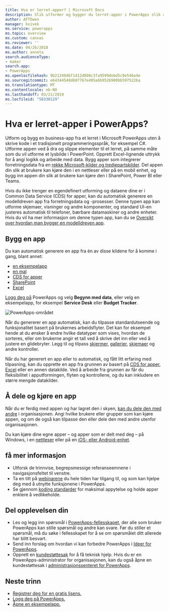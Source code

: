 ```yaml
---
title: Hva er lerret-apper? | Microsoft Docs
description: Slik utformer og bygger du lerret-apper i PowerApps slik at brukere kan administrere LOB-data i en nettleser eller på de mobile enhetene
author: AFTOwen
manager: kvivek
ms.service: powerapps
ms.topic: overview
ms.custom: canvas
ms.reviewer: ''
ms.date: 04/26/2018
ms.author: anneta
search.audienceType:
- maker
search.app:
- PowerApps
ms.openlocfilehash: 9b213484bf1412d808c3fa9599debd5c9e546a4e
ms.sourcegitcommit: e64344548d607767e495a6b9526900bb5975226a
ms.translationtype: MT
ms.contentlocale: nb-NO
ms.lasthandoff: 03/21/2019
ms.locfileid: "58330129"
---
```

# <a name="what-are-canvas-apps-in-powerapps"></a>Hva er lerret-apper i PowerApps?
Utform og bygg en business-app fra et lerret i Microsoft PowerApps uten å skrive kode i et tradisjonelt programmeringsspråk, for eksempel C#. Utforme appen ved å dra og slippe elementer til et lerret, på samme måte som du vil utforme et lysbilde i PowerPoint. Opprett Excel-lignende uttrykk for å angi logikk og arbeide med data. Bygg apper som integrerer forretningsdata fra en [rekke Microsoft-kilder og tredjepartskilder](connections-list.md). Del appen din slik at brukere kan kjøre den i en nettleser eller på en mobil enhet, og bygg inn appen din slik at brukere kan kjøre den i SharePoint, Power BI eller Teams.

Hvis du ikke trenger en egendefinert utforming og dataene dine er i Common Data Service (CDS) for apper, kan du automatisk generere en modelldreven app fra forretningsdata og -prosesser. Denne typen app kan utforme skjemaer, visninger og andre komponenter, og standard UI-en justeres automatisk til telefoner, bærbare datamaskiner og andre enheter. Hvis du vil ha mer informasjon om denne typen app, kan du se [Oversikt over hvordan man bygger en modelldreven app](../model-driven-apps/model-driven-app-overview.md).

## <a name="build-an-app"></a>Bygg en app
Du kan automatisk generere en app fra én av disse kildene for å komme i gang, blant annet:
- [en eksempelapp](open-and-run-a-sample-app.md)
- [en mal](get-started-test-drive.md)
- [CDS for apper](data-platform-create-app.md)
- [SharePoint](app-from-sharepoint.md)
- [Excel](get-started-create-from-data.md)

[Logg deg på](https://web.powerapps.com?utm_source=padocs&utm_medium=linkinadoc&utm_campaign=referralsfromdoc) PowerApps og velg **Begynn med data**, eller velg en eksempelapp, for eksempel **Service Desk** eller **Budget Tracker**.

![PowerApps-området](./media/getting-started/create-page-samples.png)

Når du genererer en app automatisk, kan du tilpasse standardutseende og funksjonalitet basert på brukernes arbeidsflyter. Det kan for eksempel hende at du ønsker å endre hvilke datatyper som vises, hvordan de sorteres, eller om brukerne angir et tall ved å skrive det inn eller ved å justere en glidebryter. Legg til og tilpass [skjermer](add-screen-context-variables.md), [gallerier](customize-layout-sharepoint.md), [skjemaer](customize-forms-sharepoint.md) og andre kontroller.

Når du har generert en app eller to automatisk, og fått litt erfaring med tilpasning, kan du opprette en app fra grunnen av basert på [CDS for apper](data-platform-create-app-scratch.md), [Excel](get-started-create-from-blank.md) eller en annen datakilde. Ved å arbeide fra grunnen av får du fleksibilitet i apputformingen, flyten og kontrollene, og du kan inkludere en større mengde datakilder.

## <a name="share-and-run-an-app"></a>Å dele og kjøre en app
Når du er ferdig med appen og har lagret den i skyen, [kan du dele den med andre](share-app.md) i organisasjonen. Angi hvilke brukere eller grupper som kan kjøre appen, og om de også kan tilpasse den eller dele den med andre utenfor organisasjonen.

Du kan kjøre dine egne apper – og apper som er delt med deg – på Windows, i en [nettleser](../../user/run-app-browser.md) eller på en [iOS- eller Android-enhet](../../user/run-app-client.md).

## <a name="learn-more"></a>få mer informasjon
* Utforsk de trinnvise, begrepsmessige referanseemnene i navigasjonsfeltet til venstre.
* Ta en titt på [webinarene](webinars-listing.md) du hele tiden har tilgang til, og som kan hjelpe deg med å utnytte funksjonene i PowerApps.
* Se gjennom [koding standarder](https://aka.ms/powerappscanvasguidelines) for maksimal appytelse og holde apper enklere å vedlikeholde.

## <a name="share-your-experience"></a>Del opplevelsen din
* Les og legg inn spørsmål i [PowerApps-fellesskapet](https://aka.ms/powerapps-community), der alle som bruker PowerApps kan stille spørsmål og andre kan svare. Før du stiller et spørsmål, må du søke i fellesskapet for å se om spørsmålet ditt allerede har blitt besvart.
* Send inn forslag om hvordan vi kan forbedre PowerApps i [Ideer for PowerApps](https://powerusers.microsoft.com/t5/PowerApps-Ideas/idb-p/PowerAppsIdeas).
* Opprett en [kundestøttesak](https://powerapps.microsoft.com/support/pro/) for å få teknisk hjelp. Hvis du er en PowerApps-administrator for organisasjonen, kan du også åpne en kundestøttesak i [administrasjonssenteret for PowerApps](https://admin.microsoft.com/Support/Support.aspx).

## <a name="next-steps"></a>Neste trinn
- [Registrer deg for en gratis lisens.](../signup-for-powerapps.md)
- [Logg deg på PowerApps.](https://web.powerapps.com?utm_source=padocs&utm_medium=linkinadoc&utm_campaign=referralsfromdoc)
- [Åpne en eksempelapp.](open-and-run-a-sample-app.md)
